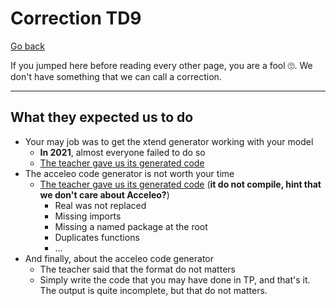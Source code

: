 # Correction TD9

[Go back](../index.md#td9---code-generation)

If you jumped here before reading every other page, you are a fool 🙄. We don't have something that we can call a correction. 

<hr class="sr">

## What they expected us to do

* Your may job was to get the xtend generator working with your model
  * **In 2021**, almost everyone failed to do so
  * [The teacher gave us its generated code](https://raw.githubusercontent.com/memorize-code/memorize-references/main/special/igl/GeneratedCodefromDesigner.zip)
* The acceleo code generator is not worth your time
  * [The teacher gave us its generated code](https://raw.githubusercontent.com/memorize-code/memorize-references/main/special/igl/GeneratedCodefromAcceleo.zip) (**it do not compile, hint that we don't care about Acceleo?**)
    * Real was not replaced
    * Missing imports
    * Missing a named package at the root
    * Duplicates functions
    * ...
* And finally, about the acceleo code generator
  * The teacher said that the format do not matters
  * Simply write the code that you may have done in TP, and that's it. The output is quite incomplete, but that do not matters.